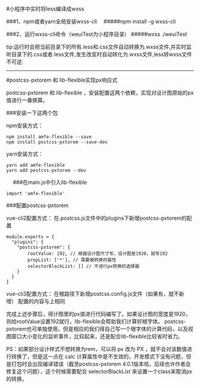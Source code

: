 #小程序中实时将less编译成wxss

###1、npm或者yarn全局安装wxss-cli　
#####npm install -g wxss-cli

###2、运行wxss-cli命令（weuiTest为小程序目录）
#####wxss ./weuiTest

tip:运行时会把当前目录下的所有.less和.css文件自动转换为.wxss文件,并实时监听目录下的.css或者.less文件,发生改变时自动转化为.wxss文件,less转wxss文件不可逆.

----------

#postcss-pxtorem 和 lib-flexible实现px响应式

postcss-pxtorem 和 lib-flexible ，安装配置这两个依赖，实现对设计图原始的px值进行一番换算。

###安装一下这两个包

npm安装方式：

	npm install amfe-flexible --save
	npm install postcss-pxtorem --save-dev

yarn安装方式：

	yarn add amfe-flexible
	yarn add postcss-pxtorem --dev
 　
###在main.js中引入lib-flexible

	import 'amfe-flexible'

###配置postcss-pxtorem

vue-cli2配置方式： 在.postcss.js文件中的plugins下新增postcss-pxtorem的配置

	module.exports = {
	  "plugins": {
	    "postcss-pxtorem": {
	        rootValue: 192, // 根据设计图尺寸写，设计图是1920，就写192
	        propList: ['*'], // 需要被转换的属性
	        selectorBlackList: [] // 不进行px转换的选择器
	    }
	  }
	}
 
vue-cli3配置方式： 在根路径下新增postcss.config.js文件（如果有，就不新增） 配置的内容与上相同
 

完成上述步骤后，得计图里的px值进行代码编写了。如果设计图的宽度是1920，则给rootValue设置192就行，lib-flexible会帮助我们计算好根字体。
postcss-pxtorem也可单独使用，但是相应的我们得自己写一个根字体的计算代码，以及视图窗口大小变化的监听事件，比较起来，还是配合lib-flexible比较省时省力。

PS：如果部分设计样式不想转换为rem，可以将 px 改为 PX ，就不会对该数值进行转换了，但是这一点在 calc 计算属性中是不生效的，开发模式下没有问题，但是打包时会出现编译错误（截至postcss-pxtorem 4.0.1版本哈，后续也许作者会修复这个问题），这个时候需要配合 selectorBlackList 来设置一个class来取消px的转换。